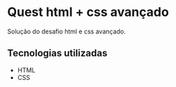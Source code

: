 # Quest html + css avançado
Solução do desafio html e css avançado.


## Tecnologias utilizadas
- HTML
- CSS